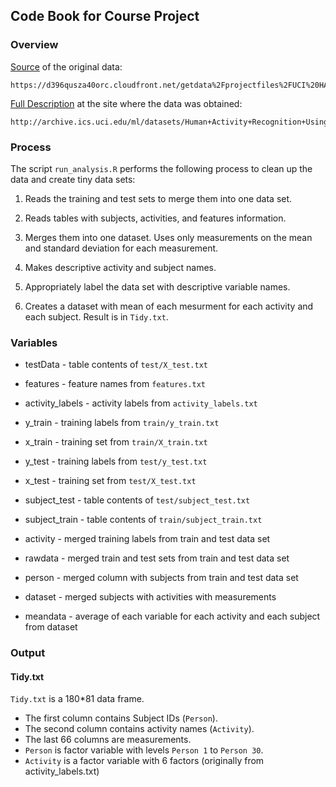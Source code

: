 ## Code Book for Course Project

### Overview

[Source](https://d396qusza40orc.cloudfront.net/getdata%2Fprojectfiles%2FUCI%20HAR%20Dataset.zip) of the original data:

	https://d396qusza40orc.cloudfront.net/getdata%2Fprojectfiles%2FUCI%20HAR%20Dataset.zip

[Full Description](http://archive.ics.uci.edu/ml/datasets/Human+Activity+Recognition+Using+Smartphones) at the site where the data was obtained:

	http://archive.ics.uci.edu/ml/datasets/Human+Activity+Recognition+Using+Smartphones
	
### Process

The script `run_analysis.R` performs the following process to clean up the data
and create tiny data sets:

1. Reads the training and test sets to merge them into one data set.

2. Reads tables with subjects, activities, and features information.

3. Merges them into one dataset. Uses only measurements on the mean and standard
   deviation for each measurement.

4. Makes descriptive activity and subject names.

5. Appropriately label the data set with descriptive variable names.

6. Creates a dataset with mean of each mesurment for each activity and each subject. Result is in `Tidy.txt`.

### Variables

- testData - table contents of `test/X_test.txt`
- features - feature names from `features.txt`
- activity_labels - activity labels from `activity_labels.txt`
- y_train - training labels from `train/y_train.txt`
- x_train - training set from `train/X_train.txt`
- y_test - training labels from `test/y_test.txt`
- x_test - training set from `test/X_test.txt`
- subject_test - table contents of `test/subject_test.txt`
- subject_train - table contents of `train/subject_train.txt`

- activity - merged training labels from train and test data set
- rawdata - merged train and test sets from train and test data set
- person - merged column with subjects from train and test data set

- dataset - merged subjects with activities with measurements
- meandata - average of each variable for each activity and each subject from dataset

### Output

#### Tidy.txt

`Tidy.txt` is a 180*81 data frame.

- The first column contains Subject IDs (`Person`).
- The second column contains activity names (`Activity`).
- The last 66 columns are measurements.
- `Person` is factor variable with levels `Person 1` to `Person 30`.
- `Activity` is a factor variable with 6 factors (originally from activity_labels.txt)
